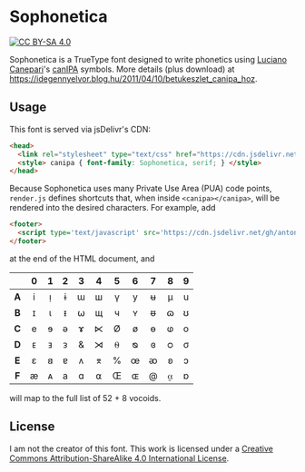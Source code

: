 # Sophonetica

[![CC BY-SA 4.0][cc-by-sa-shield]][cc-by-sa]

Sophonetica is a TrueType font designed to write phonetics using [Luciano Canepari](https://en.wikipedia.org/wiki/Luciano_Canepari)'s [canIPA](http://www.canipa.net/doku.php) symbols. More details (plus download) at https://idegennyelvor.blog.hu/2011/04/10/betukeszlet_canipa_hoz.

## Usage

This font is served via jsDelivr's CDN:
```html
<head>
  <link rel="stylesheet" type="text/css" href="https://cdn.jsdelivr.net/gh/antonuccig/Sophonetica@main/font.css">
  <style> canipa { font-family: Sophonetica, serif; } </style>
</head>
```

Because Sophonetica uses many Private Use Area (PUA) code points, `render.js` defines shortcuts that, when inside `<canipa></canipa>`, will be rendered into the desired characters. For example, add

```html
<footer>
  <script type='text/javascript' src='https://cdn.jsdelivr.net/gh/antonuccig/Sophonetica@main/render.js'></script>
</footer>
```

at the end of the HTML document, and

|     |  0  |  1  |  2  |  3  |  4  |  5  |  6  |  7  |  8  |  9  |
|:---:|:---:|:---:|:---:|:---:|:---:|:---:|:---:|:---:|:---:|:---:|
|**A**|  i  |  ᴉ  |  ɨ  |  ɯ  |  ш  |  ү  |  y  |  ʉ  |  μ  |  u  |
|**B**|  ɪ  |  ι  |  ᵻ  |  ⍵  |  щ  |  ч  |  ʏ  |  ᵿ  |  ɷ  |  ʊ  |
|**C**|  e  |  ɘ  |  ə  |  ɤ  |  ⋉  |  Ø  |  ø  |  ɵ  |  ⱷ  |  o  |
|**D**|  ᴇ  |  ⱻ  |  ᴈ  |  &  |  ⋊  |  ⍬  |  ᴓ  |  ɞ  |  ᴑ  |  σ  |
|**E**|  ɛ  |  𐐺  |  ɐ  |  ᴧ  |  ⌆  |  %  |  œ  |  ᴔ  |  ʚ  |  ɔ  |
|**F**|  æ  |  ᴀ  |  a  |  ɑ  |  ⍺  |  Œ  |  ɶ  |  @  |  ⍶  |  ɒ  |

will map to the full list of 52 + 8 vocoids.


## License

I am not the creator of this font. This work is licensed under a
[Creative Commons Attribution-ShareAlike 4.0 International License][cc-by-sa].

[cc-by-sa]: http://creativecommons.org/licenses/by-sa/4.0/
[cc-by-sa-shield]: https://img.shields.io/badge/License-CC%20BY--SA%204.0-lightgrey.svg
